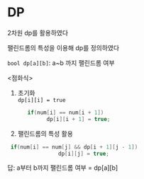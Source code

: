# DP

2차원 dp를 활용하였다<br>

팰린드롬의 특성을 이용해 dp를 정의하였다

`bool dp[a][b]`: a~b 까지 팰린드롬 여부 

<점화식><br>
1. 초기화<br>
   `dp[i][i] = true`
   ```C++
      if(num[i] == num[i + 1])
            dp[i][i + 1] = true;
   ```

2. 팰린드롬의 특성 활용
```C++
 if(num[i] == num[j] && dp[i + 1][j - 1])
                dp[i][j] = true;
```

답: a부터 b까지 팰린드롬 여부 = dp[a][b]<br>